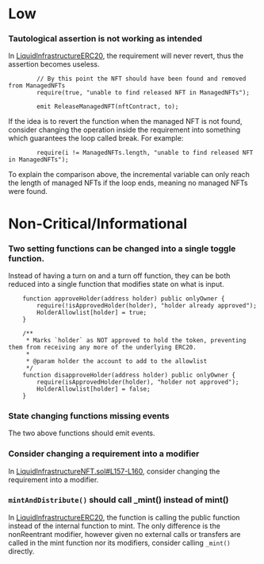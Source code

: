 # Low

### Tautological assertion is not working as intended

In [LiquidInfrastructureERC20](https://github.com/code-423n4/2024-02-althea-liquid-infrastructure/blob/main/liquid-infrastructure/contracts/LiquidInfrastructureERC20.sol#L431), the requirement will never revert, thus the assertion becomes useless.

```solidity
        // By this point the NFT should have been found and removed from ManagedNFTs
        require(true, "unable to find released NFT in ManagedNFTs");

        emit ReleaseManagedNFT(nftContract, to);
```

If the idea is to revert the function when the managed NFT is not found, consider changing the operation inside the requirement into something which guarantees the loop called break. For example:

```solidity
        require(i != ManagedNFTs.length, "unable to find released NFT in ManagedNFTs");
```

To explain the comparison above, the incremental variable can only reach the length of managed NFTs if the loop ends, meaning no managed NFTs were found.

# Non-Critical/Informational

### Two setting functions can be changed into a single toggle function.

Instead of having a turn on and a turn off function, they can be both reduced into a single function that modifies state on what is input.

```solidity
    function approveHolder(address holder) public onlyOwner {
        require(!isApprovedHolder(holder), "holder already approved");
        HolderAllowlist[holder] = true;
    }

    /**
     * Marks `holder` as NOT approved to hold the token, preventing them from receiving any more of the underlying ERC20.
     *
     * @param holder the account to add to the allowlist
     */
    function disapproveHolder(address holder) public onlyOwner {
        require(isApprovedHolder(holder), "holder not approved");
        HolderAllowlist[holder] = false;
    }
```

### State changing functions missing events

The two above functions should emit events.

### Consider changing a requirement into a modifier

In [LiquidInfrastructureNFT.sol#L157-L160](https://github.com/code-423n4/2024-02-althea-liquid-infrastructure/blob/main/liquid-infrastructure/contracts/LiquidInfrastructureNFT.sol#L157-L160), consider changing the requirement into a modifier.

### `mintAndDistribute()` should call _mint() instead of mint()

In [LiquidInfrastructureERC20](https://github.com/code-423n4/2024-02-althea-liquid-infrastructure/blob/main/liquid-infrastructure/contracts/LiquidInfrastructureERC20.sol#L303-L311), the function is calling the public function instead of the internal function to mint. The only difference is the nonReentrant modifier, however given no external calls or transfers are called in the mint function nor its modifiers, consider calling `_mint()` directly.